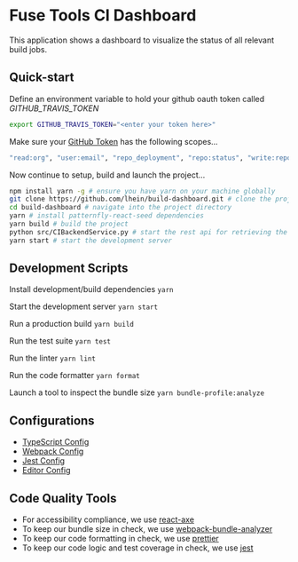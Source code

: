 # Fuse Tools CI Dashboard

This application shows a dashboard to visualize the status of all relevant build jobs.


## Quick-start

Define an environment variable to hold your github oauth token called _GITHUB_TRAVIS_TOKEN_

```bash
export GITHUB_TRAVIS_TOKEN="<enter your token here>"
```

Make sure your [GitHub Token](https://github.com/settings/tokens) has the following scopes...
```bash
"read:org", "user:email", "repo_deployment", "repo:status", "write:repo_hook"
```

Now continue to setup, build and launch the project...


```bash
npm install yarn -g # ensure you have yarn on your machine globally
git clone https://github.com/lhein/build-dashboard.git # clone the project
cd build-dashboard # navigate into the project directory
yarn # install patternfly-react-seed dependencies
yarn build # build the project
python src/CIBackendService.py # start the rest api for retrieving the job data
yarn start # start the development server
```

## Development Scripts

Install development/build dependencies
`yarn`

Start the development server
`yarn start`

Run a production build
`yarn build`

Run the test suite
`yarn test`

Run the linter
`yarn lint`

Run the code formatter
`yarn format`

Launch a tool to inspect the bundle size
`yarn bundle-profile:analyze`

## Configurations
* [TypeScript Config](./tsconfig.json)
* [Webpack Config](./webpack.common.js)
* [Jest Config](./jest.config.js)
* [Editor Config](./.editorconfig)

## Code Quality Tools
* For accessibility compliance, we use [react-axe](https://github.com/dequelabs/react-axe)
* To keep our bundle size in check, we use [webpack-bundle-analyzer](https://github.com/webpack-contrib/webpack-bundle-analyzer)
* To keep our code formatting in check, we use [prettier](https://github.com/prettier/prettier)
* To keep our code logic and test coverage in check, we use [jest](https://github.com/facebook/jest)
